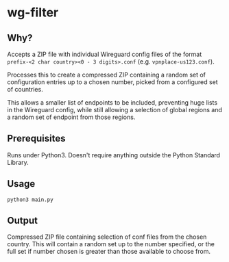 # wg-filter

## Why?

Accepts a ZIP file with individual Wireguard config files of the format `prefix-<2 char country><0 - 3 digits>.conf` (e.g. `vpnplace-us123.conf`).

Processes this to create a compressed ZIP containing a random set of configuration entries up to a chosen number, picked from a configured set of countries.

This allows a smaller list of endpoints to be included, preventing huge lists in the Wireguard config, while still allowing a selection of global regions and a random set of endpoint from those regions.

## Prerequisites

Runs under Python3. Doesn't require anything outside the Python Standard Library.

## Usage

`python3 main.py`

## Output

Compressed ZIP file containing selection of conf files from the chosen country. This will contain a random set up to the number specified, or the full set if number chosen is greater than those available to choose from.